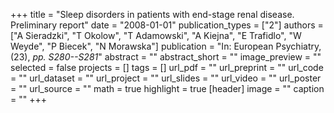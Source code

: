 +++
title = "Sleep disorders in patients with end-stage renal disease. Preliminary report"
date = "2008-01-01"
publication_types = ["2"]
authors = ["A Sieradzki", "T Okolow", "T Adamowski", "A Kiejna", "E Trafidlo", "W Weyde", "P Biecek", "N Morawska"]
publication = "In: European Psychiatry, (23), _pp. S280--S281_"
abstract = ""
abstract_short = ""
image_preview = ""
selected = false
projects = []
tags = []
url_pdf = ""
url_preprint = ""
url_code = ""
url_dataset = ""
url_project = ""
url_slides = ""
url_video = ""
url_poster = ""
url_source = ""
math = true
highlight = true
[header]
image = ""
caption = ""
+++
